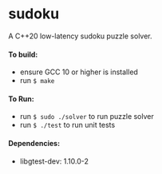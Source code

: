 # sudoku

A C++20 low-latency sudoku puzzle solver.

#### To build:
- ensure GCC 10 or higher is installed
- run `$ make`

#### To Run:
- run `$ sudo ./solver` to run puzzle solver
- run `$ ./test` to run unit tests

#### Dependencies:
- libgtest-dev: 1.10.0-2
